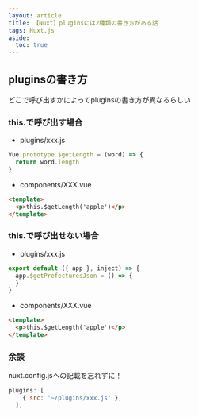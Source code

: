 ```yaml
---
layout: article
title: 【Nuxt】pluginsには2種類の書き方がある話
tags: Nuxt.js
aside:
  toc: true
---
```




## pluginsの書き方

どこで呼び出すかによってpluginsの書き方が異なるらしい

### this.で呼び出す場合

- plugins/xxx.js
```js
Vue.prototype.$getLength = (word) => {
  return word.length
}
```

- components/XXX.vue
```html
<template>
  <p>this.$getLength('apple')</p>
</template>
```

### this.で呼び出せない場合

- plugins/xxx.js
```js
export default ({ app }, inject) => {
  app.$getPrefecturesJson = () => {
  }
}
```

- components/XXX.vue
```html
<template>
  <p>this.$getLength('apple')</p>
</template>
```

### 余談
nuxt.config.jsへの記載を忘れずに！

```js
plugins: [
    { src: '~/plugins/xxx.js' },
  ],
```

